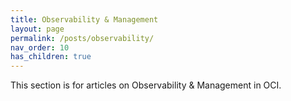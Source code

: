 ```yaml
---
title: Observability & Management
layout: page
permalink: /posts/observability/
nav_order: 10
has_children: true
---
```


This section is for articles on Observability & Management in OCI. 